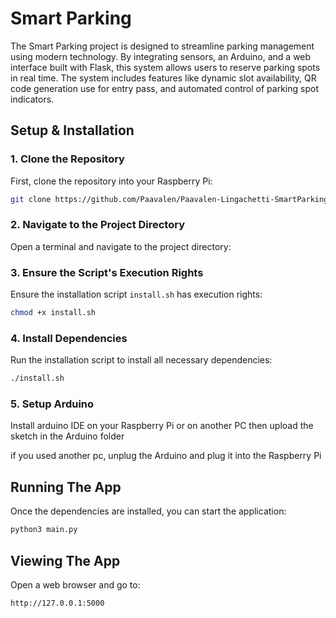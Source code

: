 # Smart Parking

The Smart Parking project is designed to streamline parking management using modern technology. By integrating sensors, an Arduino, and a web interface built with Flask, this system allows users to reserve parking spots in real time. The system includes features like dynamic slot availability, QR code generation use for entry pass, and automated control of parking spot indicators.

## Setup & Installation

### 1. Clone the Repository
First, clone the repository into your Raspberry Pi:

```bash
git clone https://github.com/Paavalen/Paavalen-Lingachetti-SmartParking-INFO3.git
```

### 2. Navigate to the Project Directory
Open a terminal and navigate to the project directory:

### 3. Ensure the Script's Execution Rights
Ensure the installation script `install.sh` has execution rights:

```bash
chmod +x install.sh
```

### 4. Install Dependencies
Run the installation script to install all necessary dependencies:

```bash
./install.sh
```
### 5. Setup Arduino
Install arduino IDE on your Raspberry Pi or on another PC then upload the sketch in the Arduino folder

if you used another pc, unplug the Arduino and plug it into the Raspberry Pi

## Running The App

Once the dependencies are installed, you can start the application:

```bash
python3 main.py
```

## Viewing The App

Open a web browser and go to:

```
http://127.0.0.1:5000
```
